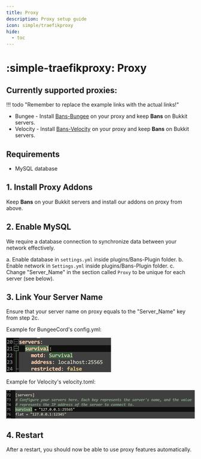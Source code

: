 ```yaml
---
title: Proxy
description: Proxy setup guide
icon: simple/traefikproxy
hide:
  - toc
---
```


# :simple-traefikproxy: Proxy

## Currently supported proxies:

!!! todo "Remember to replace the example links with the actual links!"
  
* Bungee - Install [Bans-Bungee](#) on your proxy and keep **Bans** on Bukkit servers.
* Velocity - Install [Bans-Velocity](#) on your proxy and keep **Bans** on Bukkit servers.

## Requirements

* MySQL database

## 1. Install Proxy Addons

Keep **Bans** on your Bukkit servers and install our addons on proxy from above.

## 2. Enable MySQL


We require a database connection to synchronize data between your network effectively.

a. Enable database in `settings.yml` inside plugins/Bans-Plugin folder. b. Enable network in `Settings.yml` inside plugins/Bans-Plugin folder. c. Change "Server_Name" in the section called `Proxy` to be unique for each server (see below).

## 3. Link Your Server Name


Ensure that your server name on proxy equals to the "Server_Name" key from step 2c.

Example for BungeeCord's config.yml:

![image](../../assets/bans/bungeecord-config.png)

Example for Velocity's velocity.toml:

![image](../../assets/bans/velocity-config.png)

## 4. Restart

After a restart, you should now be able to use proxy features automatically.
